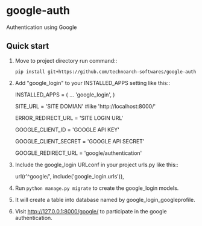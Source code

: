 # google-auth
Authentication using Google

Quick start
-----------

1. Move to project directory run command::

    `pip install git+https://github.com/technoarch-softwares/google-auth`

2. Add "google_login" to your INSTALLED_APPS setting like this::

    INSTALLED_APPS = (
        ...
        'google_login',
    )
    
    SITE_URL = 'SITE DOMIAN' #like 'http://localhost:8000/'
    
    ERROR_REDIRECT_URL = 'SITE LOGIN URL'
    
    GOOGLE_CLIENT_ID = 'GOOGLE API KEY'
    
    GOOGLE_CLIENT_SECRET = 'GOOGLE API SECRET'
    
    GOOGLE_REDIRECT_URL = 'google/authentication'

3. Include the google_login URLconf in your project urls.py like this::

    url(r'^google/', include('google_login.urls')),

4. Run `python manage.py migrate` to create the google_login models.

5. It will create a table into database named by google_login_googleprofile.

6. Visit http://127.0.0.1:8000/google/ to participate in the google authentication.

